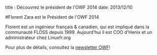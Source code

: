 title : Découvrez le président de l'OWF 2014
date: 2013/12/10

#Florent Zara est le Président de l'OWF 2014

Florent est un ingénieur français & canadien, qui est impliqué dans la communauté FLOSS depuis 1999. Aujourd'hui il est COO d'Henix et un administrateur chez Linuxfr.org

Pour plus de détails, consultez la [newsletter OWF](http://eepurl.com/KlCdz)!
